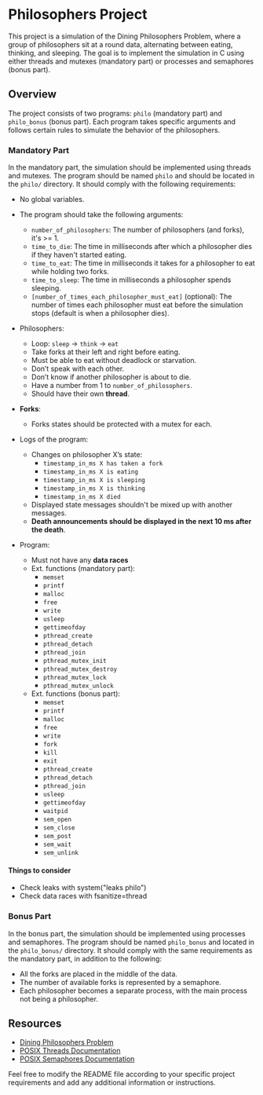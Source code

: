 # Philosophers Project

This project is a simulation of the Dining Philosophers Problem, where a group of philosophers sit at a round data, alternating between eating, thinking, and sleeping. The goal is to implement the simulation in C using either threads and mutexes (mandatory part) or processes and semaphores (bonus part).

## Overview

The project consists of two programs: `philo` (mandatory part) and `philo_bonus` (bonus part).
Each program takes specific arguments and follows certain rules to simulate the behavior of the philosophers.

### Mandatory Part

In the mandatory part, the simulation should be implemented using threads and mutexes. The program should be named `philo` and should be located in the `philo/` directory. It should comply with the following requirements:

- No global variables.

- The program should take the following arguments:
  - `number_of_philosophers`: The number of philosophers (and forks), it's >= 1.
  - `time_to_die`: The time in milliseconds after which a philosopher dies if they haven't started eating.
  - `time_to_eat`: The time in milliseconds it takes for a philosopher to eat while holding two forks.
  - `time_to_sleep`: The time in milliseconds a philosopher spends sleeping.
  - `[number_of_times_each_philosopher_must_eat]` (optional): The number of times each philosopher must eat before the simulation stops (default is when a philosopher dies).

- Philosophers:
  - Loop: `sleep` -> `think` -> `eat`
  - Take forks at their left and right before eating.
  - Must be able to eat without deadlock or starvation.
  - Don’t speak with each other.
  - Don’t know if another philosopher is about to die.
  - Have a number from 1 to `number_of_philosophers`.
  - Should have their own **thread**.
- **Forks**:
  - Forks states should be protected with a mutex for each.


- Logs of the program:
  - Changes on philosopher X’s state:
    - `timestamp_in_ms X has taken a fork`
    - `timestamp_in_ms X is eating`
    - `timestamp_in_ms X is sleeping`
    - `timestamp_in_ms X is thinking`
    - `timestamp_in_ms X died`
  - Displayed state messages shouldn't be mixed up with another messages.
  - **Death announcements should be displayed in the next 10 ms after the death**.

- Program:
  - Must not have any **data races**
  - Ext. functions (mandatory part):
    - `memset`
    - `printf`
    - `malloc`
    - `free`
    - `write`
    - `usleep`
    - `gettimeofday`
    - `pthread_create`
    - `pthread_detach`
    - `pthread_join`
    - `pthread_mutex_init`
    - `pthread_mutex_destroy`
    - `pthread_mutex_lock`
    - `pthread_mutex_unlock`
  - Ext. functions (bonus part):
    - `memset`
    - `printf`
    - `malloc`
    - `free`
    - `write`
    - `fork`
    - `kill`
    - `exit`
    - `pthread_create`
    - `pthread_detach`
    - `pthread_join`
    - `usleep`
    - `gettimeofday`
    - `waitpid`
    - `sem_open`
    - `sem_close`
    - `sem_post`
    - `sem_wait`
    - `sem_unlink`

#### Things to consider
  - Check leaks with system("leaks philo")
  - Check data races with fsanitize=thread

### Bonus Part

In the bonus part, the simulation should be implemented using processes and semaphores. The program should be named `philo_bonus` and located in the `philo_bonus/` directory. It should comply with the same requirements as the mandatory part, in addition to the following:

- All the forks are placed in the middle of the data.
- The number of available forks is represented by a semaphore.
- Each philosopher becomes a separate process, with the main process not being a philosopher.


## Resources

- [Dining Philosophers Problem](https://en.wikipedia.org/wiki/Dining_philosophers_problem)
- [POSIX Threads Documentation](https://pubs.opengroup.org/onlinepubs/009695399/functions/xsh_chap02_09.html)
- [POSIX Semaphores Documentation](https://pubs.opengroup.org/onlinepubs/9699919799/functions/V2_chap02.html)

Feel free to modify the README file according to your specific project requirements and add any additional information or instructions.
